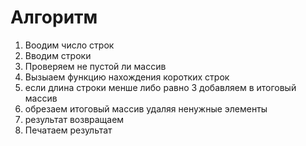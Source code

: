 # Алгоритм
1. Воодим число строк
1. Вводим строки
1. Проверяем не пустой ли массив
1. Вызыаем функцию нахождения коротких строк
1. если длина строки менше либо равно 3 добавляем в итоговый массив
1. обрезаем итоговый массив удаляя ненужные элементы 
1. результат возвращаем
1. Печатаем результат
